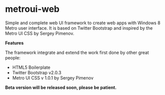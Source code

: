 metroui-web
===========

Simple and complete web UI framework to create web apps with Windows 8 Metro user interface.
It is based on Twitter Bootstrap and inspired by the Metro UI CSS by Sergey Pimenov.


**Features**

The framework integrate and extend the work first done by other great people:
   - HTML5 Boilerplate 
   - Twitter Bootstrap v2.0.3
   - Metro UI CSS v 1.0.1 by Sergey Pimenov



**Beta version will be released soon, please be patient.**

